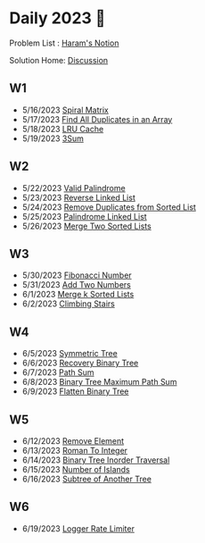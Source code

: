 # Daily 2023 🍅

Problem List : [Haram's Notion](https://www.notion.so/84ab2580ab8148058cea4fde1b5501b8?v=00d0a8d9a548459a8348e604a5f28f95)

Solution Home: [Discussion](https://github.com/changbal/sg-leetcode/discussions/categories/daily-grind)

## W1
- 5/16/2023 [Spiral Matrix](https://github.com/changbal/sg-leetcode/discussions/7)
- 5/17/2023 [Find All Duplicates in an Array](https://github.com/changbal/sg-leetcode/discussions/8)
- 5/18/2023 [LRU Cache](https://github.com/changbal/sg-leetcode/discussions/9)
- 5/19/2023 [3Sum](https://github.com/changbal/sg-leetcode/discussions/10)

## W2
- 5/22/2023 [Valid Palindrome](https://github.com/changbal/sg-leetcode/discussions/11)
- 5/23/2023 [Reverse Linked List](https://github.com/changbal/sg-leetcode/discussions/12)
- 5/24/2023 [Remove Duplicates from Sorted List](https://github.com/changbal/sg-leetcode/discussions/17)
- 5/25/2023 [Palindrome Linked List](https://github.com/changbal/sg-leetcode/discussions/18)
- 5/26/2023 [Merge Two Sorted Lists](https://github.com/changbal/sg-leetcode/discussions/21)

## W3
- 5/30/2023 [Fibonacci Number](https://github.com/changbal/sg-leetcode/discussions/23)
- 5/31/2023 [Add Two Numbers](https://github.com/changbal/sg-leetcode/discussions/24)
- 6/1/2023  [Merge k Sorted Lists](https://github.com/changbal/sg-leetcode/discussions/25)
- 6/2/2023  [Climbing Stairs](https://github.com/changbal/sg-leetcode/discussions/26)

## W4
- 6/5/2023  [Symmetric Tree](https://github.com/changbal/sg-leetcode/discussions/31)
- 6/6/2023  [Recovery Binary Tree](https://github.com/changbal/sg-leetcode/discussions/35)
- 6/7/2023  [Path Sum](https://github.com/changbal/sg-leetcode/discussions/36)
- 6/8/2023  [Binary Tree Maximum Path Sum](https://github.com/changbal/sg-leetcode/discussions/37)
- 6/9/2023  [Flatten Binary Tree](https://github.com/changbal/sg-leetcode/discussions/39)

## W5
- 6/12/2023 [Remove Element](https://github.com/changbal/sg-leetcode/discussions/43)
- 6/13/2023 [Roman To Integer](https://github.com/changbal/sg-leetcode/discussions/44)
- 6/14/2023 [Binary Tree Inorder Traversal](https://github.com/changbal/sg-leetcode/discussions/45)
- 6/15/2023 [Number of Islands](https://github.com/changbal/sg-leetcode/discussions/46)
- 6/16/2023 [Subtree of Another Tree](https://github.com/changbal/sg-leetcode/discussions/50)

## W6
- 6/19/2023 [Logger Rate Limiter]()
